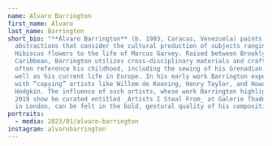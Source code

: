 ```yaml
---
name: Alvaro Barrington
first_name: Alvaro
last_name: Barrington
short_bio: "**Alvaro Barrington** (b. 1983, Caracas, Venezuela) paints vivid
  abstractions that consider the cultural production of subjects ranging from
  Hibiscus flowers to the life of Marcus Garvey. Raised between Brooklyn and the
  Caribbean, Barrington utilizes cross-disciplinary materials and crafts that
  often reference his childhood, including the sewing of his Grenadian aunts as
  well as his current life in Europe. In his early work Barrington experimented
  with “copying” artists like Willem de Kooning, Henry Taylor, and Howard
  Hodgkin. The influence of such artists, whose work Barrington highlighted in a
  2019 show he curated entitled _Artists I Steal From_ at Galerie Thaddeus Ropac
  in London, can be felt in the bold, gestural quality of his compositions."
portraits:
  - media: 2023/01/alvaro-barrington
instagram: alvarobarrington
---
```

